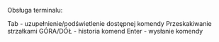 Obsługa terminalu:

Tab - uzupełnienie/podświetlenie dostępnej komendy
Przeskakiwanie strzałkami GÓRA/DÓŁ - historia komend
Enter - wysłanie komendy
